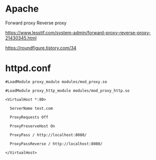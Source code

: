 # Apache
Forward proxy Reverse proxy

https://www.lesstif.com/system-admin/forward-proxy-reverse-proxy-21430345.html

https://roundfigure.tistory.com/34

# httpd.conf
```
#LoadModule proxy_module modules/mod_proxy.so

#LoadModule proxy_http_module modules/mod_proxy_http.so
```
```
<VirtualHost *:80>

  ServerName test.com
  
  ProxyRequests Off
  
  ProxyPreserveHost On
  
  ProxyPass / http://localhost:8080/
  
  ProxyPassReverse / http://localhost:8080/
  
</VirtualHost>
```
